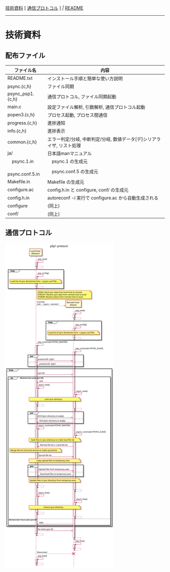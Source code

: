 [技術資料](#技術資料)
[
[通信プロトコル](#通信プロトコル)
]
*|*
[README](../README_ja.md)

***

# 技術資料

## 配布ファイル
|ファイル名|内容|
---|---
|README.txt|インストール手順と簡単な使い方説明|
|psync.{c,h}|ファイル同期|
|psync_psp1.{c,h}|通信プロトコル, ファイル同期起動|
|main.c|設定ファイル解析, 引数解析, 通信プロトコル起動|
|popen3.{c,h}|プロセス起動, プロセス間通信|
|progress.{c,h}|進捗通知|
|info.{c,h}|進捗表示|
|common.{c,h}|エラー判定/分岐, 中断判定/分岐, 数値データ[デ]シリアライザ, リスト処理|
|ja/|日本語manマニュアル|
|　psync.1.in|　psync.1 の生成元|
|　psync.conf.5.in|　psync.conf.5 の生成元|
|Makefile.in|Makefile の生成元|
|configure.ac|config.h.in と configure, conf/ の生成元|
|config.h.in|autoreconf -i 実行で configure.ac から自動生成される|
|configure|(同上)|
|conf/|(同上)|

## 通信プロトコル
![pSp1 protocol](psp.svg)
